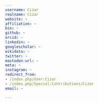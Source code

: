 ```yaml
---
username: Cizar
realname: Cizar
website: ~
affiliation: ~
bio: ~
github: ~
orcid: ~
linkedin: ~
googlescholar: ~
wikidata: ~
twitter: ~
mastodon-url: ~
meta: ~
instagram: ~
redirect_from:
- /index.php/User:Cizar
- /index.php/Special:Contributions/Cizar
email: ~

---
```

